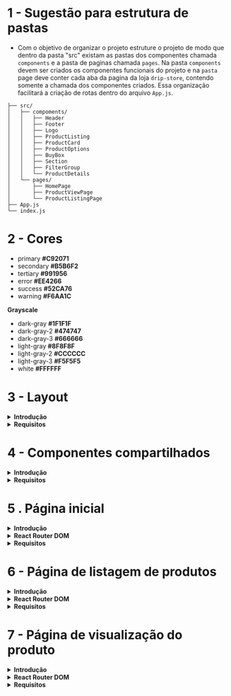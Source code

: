 # 1 - Sugestão para estrutura de pastas

- Com o objetivo de organizar o projeto estruture o projeto de modo que dentro da pasta "src" existam as pastas dos componentes chamada `components` e a pasta de paginas chamada `pages`. Na pasta `components` devem ser criados os componentes funcionais do projeto e na `pasta` page deve conter cada aba da pagina da loja `drip-store`, contendo somente a chamada dos componentes criados. Essa organização facilitará a criação de rotas dentro do arquivo `App.js`.

```
├── src/
│   ├── compoments/
│   │   ├── Header
│   │   ├── Footer
│   │   ├── Logo
│   │   ├── ProductListing
│   │   ├── ProductCard
│   │   ├── ProductOptions
│   │   ├── BuyBox
│   │   ├── Section
│   │   ├── FilterGroup
│   │   └── ProductDetails
│   └── pages/
│       ├── HomePage
│       ├── ProductViewPage
│       └── ProductListingPage
├── App.js
└── index.js

```

# 2 - Cores

- primary **#C92071**
- secondary **#B5B6F2**
- tertiary **#991956**
- error **#EE4266**
- success **#52CA76**
- warning **#F6AA1C**

**Grayscale**
- dark-gray **#1F1F1F**
- dark-gray-2 **#474747**
- dark-gray-3 **#666666**
- light-gray **#8F8F8F**
- light-gray-2 **#CCCCCC**
- light-gray-3 **#F5F5F5**
- white **#FFFFFF**


# 3 - Layout

<details>
  <summary><strong>Introdução</strong></summary>

- O layout é a aparência visual consistente em todas as páginas do sistema. Ele inclui partes que são iguais em todas as telas, como o cabeçalho (uma barra no topo da página) e o rodapé (uma área na parte inferior da página).

- Para criar o layout, usamos componentes especiais como: o `<Header />`, que representa o cabeçalho da página e contém elementos como o logo da aplicação; os links de navegação e; o `<Footer />`, que é exibido na parte inferior da página e pode incluir informações como direitos autorais e links para redes sociais.

- O componente de layout deverá receber uma prop chamada `children`, para renderizar as páginas entre os componentes `<Header />` e `<Footer />`.
 
- O componente de layout deverá ser criado no diretório `src/pages` 

A estrutura acima descrita pode ser visualizada na imagem a seguir.

![layout](./doc/layout/layout.png)

- Exemplo de código do componente `<Layout />`:

```React 
import React from 'react';

// Definindo o componente de layout
const Layout = ({ children }) => {
  return (
    <div>
      {/* Componente do cabeçalho */}
      <Header />

      {/* Conteúdo dinâmico das páginas */}
      {children}

      {/* Componente do rodapé */}
      <Footer />
    </div>
  );
};

export default Layout;
```

</details>

<details>
  <summary><strong>Requisitos</strong></summary>

## 3.1 - Cabeçalho (`<Header />`)

### 3.1.1 - Componente de Logo

- Crie um componente `<Logo />` em `src/components` capaz de renderizar a imagem da logomarca da aplicação. A imagem encontra-se na pasta `src/assets` e ela deverá ter o tamanho de 253 pixels de largura (width) e 44 pixels de altura (height).

### 3.1.2 - Campo de busca

- Crie um campo de busca que realize o filtro de produtos da plataforma. O campo deve possuir um ícone de lupa ao lado direito e realizar a busca ao ser clicado ou ao pressionar `Enter`, redirecionando para a rota `/products` com a **query string** do filtro.

Ex.: Se uma pessoa usuária escrever `microondas` no campo de busca, ao clicar no ícone de lupa do campo a página  deve ser redirecionada para `/products?filter=microondas`

### 3.1.3 - Área de Redirecionamento

Aréa de redirecionamento será um lugar no cabeçalho ao lado do compo de pesquisa que tem como objetivo redirecionar o usuário para as telas de login e cadastro.

- Adicionamento um elemento html de link com o texto *Cadastre-se*. Esse elemento deve ser renderizado em uma fonte de 16px na cor `dark-gray-2` com uma sublinhado na mesma cor.
- Adicionamento um elemento html de link *Entrar*. Esse elemento vai ter uma aparencia de "botão", com um preenchimento na cor `primary`, largura de 114px por 40px de altura, bordas arrendondadas em 4px e texto em negrito na cor `white` e font de 14px.

### 3.1.4 - Carrinho de compras

O carrinho de compras será some um icone renderizado ao lado da area de redirecionamento, não tem ação de clique e pode ser usado o svg que se encontra no diretorio `src/assets`

### 3.1.5 - Navegação Principal

- Crie um componente de navegação com 4 links para as principais páginas da plataforma (Home, Produtos, Categorias, Meus Pedidos).
- Quando o usuário estiver na página correspondente ao link, ele deve ter uma coloração diferente e uma linha horizontal abaixo.

<strong>Sugestão:</strong> Use o componente **NavLink** do `react-router-dom`.

**Estrutura**
![](./doc/layout/header.png)

## 3.2 - Rodapé (`<Footer />`)

- O fundo do rodapé deve ser na cor `dark-gray` e o todos os texto devem ser na cor `white` para garantir boa legibilidade.

- Utilize o componente `<Logo />` criado no cabeçalho para renderizar a imagem da logo em cor branca.

- Insira um texto (Lorem ipsum) para preencher a descrição da empresa abaixo da logo.

- Use os svgs da pasta `src/assets`, abaixo da descrição, que redirecionem para as respectivas redes ao serem clicados.

### 3.2.1 - Componente de informações

- Crie um componente de informações
- Esse componente deve receber uma propriedade chamada `title`, onde será o titulo do componente
- Esse componente deve receber uma propriedade chamada `informations`, onde será um array de objetos. 

```json
[
  {
    "text": "Sobre Drip Store",
    "link": "/about"
  },
  {
    "text": "Blog",
    "link": "/blog"
  },
  ...
]
```
- As informações (`informations`), devem ser renderizadas dinamicamente de acordo com a quantidade de objetos dentro do array.

![](assets/footerInformations.png)
  

- Abaixo de todos os elementos do rodapé, insira um `<hr />` e logo abaixo uma parágrafo com data atual com o texto "© 2024 Digital Store" para indicar os direitos autorais da página.

**Estrutura**

![](./doc/layout/footer.png)

</details>


# 4 - Componentes compartilhados

<details>
  <summary>
	<strong>Introdução</strong>
  </summary>

Componentes compartilhados são componentes onde serão utilizados em duas ou mais páginas. O objetivo destes componentes são de adicionar flexibilidade para atender as necessidades de diferentes páginas.
</details>

<details>
  <summary>
	<strong>Requisitos</strong>
  </summary>

  
## 4.1 Componente de seção

  Esse componente será criado para estabelecer um padrão nas seções que irão compor as páginas.

  Este componente será utilizado sempre que for necessário renderizar uma lista de produtos, de imagens, de ícones ou de qualquer outro conteúdo que precise possuir um título.


  - Criar um componente `<Section />` em `src/components`
  - O componente deve ser capaz de renderizar um título em posições diferente, elementos filhos que podem ser passados entre as tags de abertura (`<Section>`) e fechamento (`</Section>`) e opcionalmente um link

  *Propriedades*
  - A propriedade`title` deve ser usada para renderizar o título (na cor `dark-gray-2` com uma fonte de 24px)
  - A propriedade `titleAlign` deve receber como valor "**left**" ou "**center**" e vai definir as duas posições possíveis para o titulo, se essa propriedade não for informada o título deve assumir o valor "**left**" como **posição padrão**.
  - A propriedade `link` deve ser usada para renderizar um link (na cor `primary` com uma fonte de 18px) do lado direito alinhado vertical com o título. O objeto passado para essa propriedade deve seguir o seguinte padrão
	```json
	{
  	"text": "Show More",
  	"href": "https://redirect.link"
	}
	```
  - A propriedade `children` vai ter como valor todos os elementos filhos da tag `<Section />` e deve ser usado para tornar esse componente mais dinâmico e reutilizável.

**Estrutura**
  ![buybox](./doc/layout/section.png)


## 4.2 - Componente para cartão de produto

  Um componente para exibir informações principais sobre o produto como nome, preço e preço com desconto.


  - Criar um componente `<ProductCard />` em `src/components`
  - O componente deve ser capaz de renderizar imagem, nome, preço e preço com desconto
 
  *Propriedades*
  - A propriedade `imagem` deve ser usada para renderizar a imagem do produto nas dimensões 292x321 pixels.
  - A propriedade `name` deve ser usada para renderizar o nome do produto logo abaixo da imagem
  - A propriedade `price` deve ser usada para renderizar o preço (na cor `dark-gray` com uma fonte de 24px) do produto logo abaixo do nome.
  - Se for propriedade `priceDiscount` for informada, a renderização de `price` deve ser alterada, exibindo um preço na cor `light-gray` e com linha cortando o preço
  - A propriedade `priceDiscount` deve ser usada para renderizar o preço com desconto (na cor `dark-gray` com uma fonte de 24px)

**Estrutura** 

![buybox](./doc/layout/product-card.png)


## 4.3 - Componente de listagem de produtos

  Esse componente atuará como um encapsulador (_wrap_), ou seja, um componente que acomodará todos os componentes `<ProductCard />` dentro dele.

  - Criar componente `<ProductListing />` em `src/components`
  - O componente deve ser capaz de receber um lista de produtos e renderizar usando o componente `<ProductCard />`
 
  *Propriedades*
  - A propriedade `products` deve ser usada em um loop usando o componente `<ProductCard />` para exibir uma lista de produtos
  - A propriedade `products` deve receber como valor um array de objetos seguindo o seguinte padrão
	```json
	[
  	{
    	name: "Nome do produto 1",
    	image: "https://url.imagem/do/produto1.png",
    	price: 200,
    	priceDiscount: 149.9
  	},
  	{
    	name: "Nome do produto 2",
    	image: "https://url.imagem/do/produto2.png",
    	price: 49.9
  	}
	]
	```

**Estrutura** 
  ![buybox](./doc/layout/product-listing.png)


## 4.4 - Componente de Galeria de imagens

  Exemplo de slide carrossel. 
  
  <img src="./doc/slide.gif" width="300">

  Neste componente as imagens serão exibidas mediante ao clique em icones de setas.

  O componente de galeria é uma forma de exibir uma série de itens em uma interface de usuário, permitindo que o usuário navegue entre eles de forma interativa.

  O componente de galleria deve receber uma lista de imagens e mais algumas propriedades opcionais para definir a renderização dessas imagens.
  Este componente vai sempre exibir um slide de imagens que passa para o lado mediante ao clique dos ícones para direita ou para esquerda.
  Opcionalmente esse componente renderizará _thumbnails_, que são miniaturas das imagens, na parte inferior do slide

  - Criar um componente `<Gallery />` em `src/components`
  - O componente poderá ter as seguintes propriedades:
  	- `className` pode ser usado para passar nome de classes CSS para o elemento que estiver como pai de todos os outros elementos da galeria
  	- `width` pode receber um valor em pixel para definir a largura que o slide de imagens deve ser renderizado. Exemplo: `<Gallery width="1440">`
  	- `height` pode receber um valor em pixel para definir a altura que o slide de imagens deve ser renderizado. Exemplo: `<Gallery height="681">`
  	- `radius` deve receber uma strig indicando o valor em pixel do arredondamento das bordas da imagem. Exemplo: `<Gallery radius="4px">`
  	- `showThumbs` não recebe valor nenhum, quando essa propriedade existir, o componente deve exibir as imagens em miniaturas (com 117px de largura por 95px de altura) na parte inferior do slide de imagens.
    	Caso a propriedade `showthumbs` não estiver presente, nenhuma miniatura das imagens deve ser exibida.
    	O valor do atributo `radius` deve ser aplicado para arredondar as bordas das imagens em miniaturas.
  	- `images` é a propriedade mais importante para o funcionamento desse componente. Essa propriedade deve receber como valor um array de objetos seguindo esse padrão
    	```json
      	[
            { "src": "http://site.com/path/to/image1.png" }
            { "src": "http://site.com/path/to/image2.png" }
            { "src": "http://site.com/path/to/image3.png" }
            { "src": "http://site.com/path/to/image4.png" }
            { "src": "http://site.com/path/to/image5.png" }
      	]
    	```
  - Internamente o componente `<Gallery />` deve renderizar a primeira imagem recebida na propriedade `imagens` e as imagens seguintes devem ficar "escondidas" e ser exibidas somente quando clicar em umas das setas.
  - Fixo no lado direito e alinhado verticalmente, deve ser renderizado o ícone de seta para a direita que pode ser encontrado no caminho `assets/icons/arrow-right.svg`
  - Fixo no lado esquerdo e alinhado verticalmente, deve ser renderizado o ícone de seta para a esquerda que pode ser encontrado no caminho `assets/icons/arrow-left.svg`
  - Ao clicar na seta da direita, a imagem atual deve deslizar para a esquerda dando espaço para a próxima imagem ser renderizada
  - Ao clicar na seta da esquerda, a imagem atual deve deslizar para a direita dando espaço para a imagem anterior ser renderizada
  - Quando a primeira imagem estiver renderizada, a seta da esquerda deve ficar desabilitada
  - Quando a última imagem estiver renderizada, a seta da direita deve ficar desabilitada
  - Ao selecionar uma miniatura da galeria, a imagem em destaque deve ser alterada para exibir a imagem que está na miniatura
  - Uma borda de 2px na cor `primary` deve ser aplicada na miniatura que for selecionada

**Estrutura da galeria de imagens exibida na home**
  ![buybox](./doc/layout/gallery.png)
 
**Estrutura da galeria de imagens exibida na home**
  ![buybox](./doc/layout/product-gallery.png)

</details>


# 5 . Página inicial

<details>
<summary>
  <strong>Introdução</strong>
</summary>

  A página inicial renderizará uma galeria de imagens, coleções em destaquee e produtos em alta.

</details>


  <details>
  <summary>
    <strong>React Router DOM</strong>
  </summary>

    - Criar um componente `<HomePage />` em `src/pages`
    - Esse componente deve ser usado como `element` da rota `/`
    - Esse componente deve usar o componente `<Layout />` para garantir a reutilização do header e do footer

  </details>

<details>
<summary>
  <strong>Requisitos</strong>
</summary>

## 5.1 - Slide de imagens

Aqui deve ser usado o componente `<Gallery />` visto anteriormente informando as seguintes propriedades

- `images` recebe um array de objetos seguindo esse padrão
    ```json
    [
      {"src": "public/home-slide-1.jpeg"}
      {"src": "public/home-slide-2.jpeg"}
      ...
    ]
    ```
    No diretório `public` pode ser encontrado mais imagens para usar na galeria da home page
- `width` recebe o valor 1440px
- `height` recebe o valor 681px

## 5.2 - Coleções em destaque

Usando o componente `<Section />` deve ser renderizado 3 imagens na horizontal, com bordas arredondadas em 4px.
Caminho para as imagens que deve ser usadas:
- `public/collection-1.png`
- `public/collection-2.png`
- `public/collection-3.png`

Para essa listagem de imagens deve ser usado elementos comum de HTML e CSS como filhos do componente `<Section />`

*Propriedades para o componente `<Section />`*
- `title` recebe o valor *Coleções em destaque*
- `titleAlign` receber o valor *center*

## 5.3 - Produtos em alta

Usando os componentes `<Section />` e `<ProductListing />` deve ser renderizado uma listagem de produto exibindo no total 8 produtos.

*Propriedades de componente `<Section />`*
- `title` deve receber o valor *Produtos em alta*
- `titleAlign` deve receber o valor *left*

*Propriedades de componente `<ProductListing />`*
- `products` deve receber um array de objetos seguindo esse padrão
    ```json
      [
        {
          name: "Nome do produto",
          image: "public/product-thumb-1.png",
          price: 200,
          priceDiscount: 149.9
        },
        {
          name: "Nome do produto",
          image: "public/product-thumb-2.png",
          price: 49.9
        }
        ...
      ]
    ```
    Mais imagens para a listagem de produtos podem ser encontradas no diretório `public`

**Estrutura**
![home-page-layout](./doc/layout/home-page.png)
</details>


# 6 - Página de listagem de produtos

<details>
<summary>
  <strong>Introdução</strong>
</summary>
  A página de listagem de produtos vai renderizar filtros e um lista de produtos, essa pagina vai ser o destino do campo de pesquisa e no menu *Produtos*.
  Nessa página o usuário vai poder visualizar todos os produtos e filtrar e ordenar o resultado de produtos marcando diferentes campos de seleção. 
</details>

<details>
<summary>
  <strong>React Router DOM</strong>
</summary>

  - Criar um componente `<ProductListingPage />` em `src/pages`
  - Esse componente deve ser usado como `element` da rota `/produtos`
  - Esse componente deve usar o componente `<Layout />` para garantir a reutilização do header e do footer
</details>

<details>
<summary>
  <strong>Requisitos</strong>
</summary>

## 6.1 - Ordenar por

Na lateral esquerda da página deve ser renderizado um campo (com 308px de largura e 60px de altura) de seleção para selecionar a ordem em que os produtos devem ser exibidos.
A label desse campo ter renderizar o texto "Ordenar por" com uma fonte de 16px na cor `dark-gray-2`
Esse campo de ordenação deve exibir as seguintes opções na cor `dark-gray-2`
- `Menor preço` deve ordenar os produtos pelo preço mais barato
- `Maior preço` deve ordenar os produtos pelo preço mais caro
  
## 6.2 - Filtrar por

Ainda na lateral esquerda da página, deve ser renderizado um elemento com preenchimento na cor `white` com uma largura de 308px e uma altura de acordo com o conteúdo renderizado internamente.
Esse elemento também deve ter um título com o texto "Filtrar por" com uma fonte de 16px e na cor `dark-gray-2` e um linha horizontal de 1px na cor `light-gray-2` separado o título do campo de filtro.

**Campos de filtro**

Os campos de filtro devem ser inputs (checkbox ou radio) renderizados na esquerda ao lado da label. Esse inputs devem ter 22px de largura e 22px de altura com um preenchimento na cor `primary`

- Para os campos de filtro vai ser preciso criar um componente `<FilterGroup />` em `src/components`
- Esse componente deve aceitar as seguintes propriedades
  - `title` deve receber como valor o título do grupo de filtros e renderizar com uma fonte de 14px na cor `dark-gray-2`
  - `inputType` deve receber como valor o tipo *checkbox* ou *radio* que separa repassado para o input dentro do componente
  - `options` deve receber como valor um array de objetos seguindo o seguinte padrão
    ```json
      [
        {"text": "Options 1", "value": "opt1"}
        {"text": "Options 2"}
        {"text": "Options 3", "value": "opt3"}
        {"text": "Options 4"}
      ]
    ```
    - O atributo `text` deve ser o conteúdo renderizado como label do input. 
    - O atributo `values` é opcional e quando existir deve ser usado como *value* do input.

*Layout do componente <FilterGroup />*
![filter-group-layout](./doc/layout/filter-group.png)

## 6.3 - listagem de produtos

A lado do campos de filtro e ordenação deve aparecer uma lista de produtos usando os componentes `<Section />` e `<ProductList />`

*Propriedades para o componente `<Section />`*

- `title` deve receber como valor o total de produto encontrados e ir alterando de acordo com os filtro aplicados
- `titleAlign` deve receber *left* como valor

*Propriedades para o componente `<ProductListing />`*

- `products` deve receber como valor um array de objetos seguindo o seguinte padrão
	```json
	[
      {
        name: "Nome do produto 1",
        image: "public/product-thumb-1.png",
        price: 200,
        priceDiscount: 149.9
      },
      {
        name: "Nome do produto 2",
        image: "public/product-thumb-2.png",
        price: 49.9
      }
	]
	```
  Mais imagens para a listagem de produtos podem ser encontradas no diretório `public`

**Estrtutura**
![home-page-layout](./doc/layout/product-listing-page.png)
</details>

# 7 -  Página de visualização do produto

<details>
<summary>
  <strong>Introdução</strong>
</summary>

  Essa página vai exibir informações sobre o produto como imagens, nome, preços, descrição, opções e um **call to action** com o botão COMPRAR.

  Também vai ser renderizado uma lista de produtos relacionados
</details>

<details>
<summary>
  <strong>React Router DOM</strong>
</summary>

    - Criar um componente `<ProductViewPage />` em `src/pages`
    - Esse componente deve ser usado como `element` da rota `/product/:id`
    - Esse componente deve usar o componente `<Layout />` para garantir a reutilização do header e do footer

</details>

<details>
<summary>
  <strong>Requisitos</strong>
</summary>

## 7.1 - Componente de galeria
- Deve ser usado o componente `<Gallery />` passando as seguintes propriedade
  - `images` recebe o valor de um array de objetos 
    ```json
      [
        {"src": "public/product-image-1.png"},
        {"src": "public/product-image-2.png"},
        ...
      ]
    ``` 
    Todas as imagens de exemplo para para usar na galeria de produtos podem ser encontradas na diretório `public`
  - `showThumbs` essa propriedade não recebe valor, precisa apenas existir na chamada do componente
  - `width` com o valor de `700px`
  - `height` com o valor de `570px`
  - `radius` com o valor de `4px`
- Esse componente deve ficar ao lado do componente `<BuyBox />`

## 7.2 - Componente de opções do produto

Compone de opção do produto vai ser um componente usado como filho do componente `<BuyBox />` para listar variações do produto como tamanhos e cores.

- Criar um componente `<ProductOptions />` em `src/components`
- Propriedades do componente
  - `options` recebe como valor um array listando as opções que devem ser renderizadas
    Exemplo 1: `["39", "41", "42" ... ]`
    Exemplo 2: `["#000", "#111", "#111" ... ]`
  - `radius` recebe uma string que define o valor do atributo `border-radius` quando `shape` tiver como valor `square`. Se o shape for `circle` essa propriedade deve ser ignorada
  - `shape` recebe como valor "square" ou "circle"
    - `square` deve exibir os itens do array `options` no formato de caixa com largura *alto* e 46px de altura e borda de 1px na cor `light-gray-2`. O valor do `border-radius` dessa caixa deve ser o valor informado na propriedade `radius`
    - `circle` deve exibir os itens do array `options` no formato de círculo com `31px` de largura e `31px` altura.
  - `type` recebe como valor "text" ou "color"
    - `text` deve exibir os itens do array `options` da forma como eles são informados, como um tamanho de fonte de 24px e cor `dark-gray-2`
    - `color` deve usar os itens do array `options` como preenchimento de cor do shape `square` ou `circle`
- Ao selecionar qualquer uma das opções geradas pelo por esse componente, deve ser aplicado uma um borda na cor `pramary` com 2px de largura

## 7.3 - Componente Buy Box

O buy box no contexto de loja virtual é um espaço usado para exibir informações claras e objetivas sobre o produto, facilitando assim o fluxo de compra. Geralmente usado em marketplace place para mostrar o melhor preço ou melhor vendedor, o buy box exibe informações como Nome do produto, preço, preço com desconto, valor do frete, avaliações, descrição e outras opções para o mesmo produto como cores e tamanhos.

- Criar um componente `<BuyBox />` em `src/components`
- Esse componente deve ser capaz de exibir informações sobre o produto por meio das propriedade e dos elementos filhos
- Propriedades do componente
  - `name` recebe o Nome do produto e rederiza com uma fonte de 32px na cor `dark-gray`
  - `reference` recebe o código de referência do produto e renderiza com uma fonte de 12px na cor `dark-gray-3`
  - `stars` recebe o total de estrelas que o produto recebeu e renderiza com uma fonte de 14px em um caixa com bordas arredondadas em 4px e preenchimento na cor `warning`. ao lado do número total de estrelas deve ser exibido um estrela que com um preenchimento `white`. O ícone de estrela pode ser encontrado  o caminho `src/assets/star-icon.svg`
  - `rating` recebe o total de avaliações do produto e renderiza com uma fonte de 14px na cor `light-gray` 
  - `price` recebe
 o preço original do produto (sem desconto) e renderiza com uma fonte de 32px na cor `dark-gray-2`. Se tiver preço com desconto na propriedade `priceDiscount` a renderização de `price` muda para ser exibido com uma fonte de 16px na cor `light-gray-2` com um linha da mesma cor cortando o preço e posicionado ao lado do `priceDiscount` 
  - `priceDiscount` recebe o preço com desconto e renderiza com uma fonte de 32px na cor `dark-gray-2` ao lado do `price` cortado
  - `description` recebe a descrição do produto e renderiza com uma fonte de 14px na cor `dark-gray-2`
- Propriedade `children`
  Um produto pode ter variações de cor e tamanho e nesse caso o ideal é passar um componente `<ProductOptions />` como filho. Outros componentes também podem ser informados como filhos.
- Call to action
  - No final do buy box deve ter um botão comprar com um preenchimento na cor `warning` fonte na cor `white` com 16px

## 7.4 - Produtos recomendados

Para exibir os produtos recomendados vai ser preciso usar dois componentes já explicados anteriormente.  e `<ProductListing />`

- Usar componente `<Section />` com as seguintes propriedades
  - `title` que recebe como valor "Produtos recomendados"
  - `titleAlign` que recebe como valor "left"
  - `link` que recebe como valor 
      ```json
      {
    	  "text": "Ver todos",
        "href": "/products"
      }
    ```
Dentro do componente `<Section />` deve ser passado como filho o componente `<ProductListing />` com as seguintes propriedades

- `products` que recebe como valor
    ```json
      [
        {
          name: "Nome do produto 1",
          image: "https://url.imagem/do/produto1.png",
          price: 200,
          priceDiscount: 149.9
        },
        {
          name: "Nome do produto 2",
          image: "https://url.imagem/do/produto2.png",
          price: 49.9
        }
      ]
    ```

**Estrutura**
![layout-product-view-page](./doc/layout/product-view-page.png)
</details>
</details>


